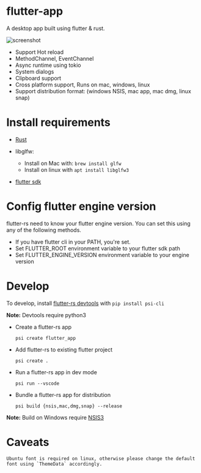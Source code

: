 # flutter-app

A desktop app built using flutter & rust.

![screenshot](https://raw.githubusercontent.com/flutter-rs/flutter-rs/master/www/images/screenshot_mac.png)


- Support Hot reload
- MethodChannel, EventChannel
- Async runtime using tokio
- System dialogs
- Clipboard support
- Cross platform support, Runs on mac, windows, linux
- Support distribution format: (windows NSIS, mac app, mac dmg, linux snap)

# Install requirements

- [Rust](https://www.rust-lang.org/tools/install)

- libglfw:
    - Install on Mac with: `brew install glfw`
    - Install on linux with `apt install libglfw3`
    
- [flutter sdk](https://flutter.io)

# Config flutter engine version
flutter-rs need to know your flutter engine version.
You can set this using any of the following methods.
- If you have flutter cli in your PATH, you're set.
- Set FLUTTER_ROOT environment variable to your flutter sdk path
- Set FLUTTER_ENGINE_VERSION environment variable to your engine version

# Develop

To develop, install [flutter-rs devtools](https://github.com/flutter-rs/psi-cli) with `pip install psi-cli`

**Note:**
Devtools require python3

- Create a flutter-rs app

    `psi create flutter_app`

- Add flutter-rs to existing flutter project

    `psi create .`

- Run a flutter-rs app in dev mode

    `psi run --vscode`

- Bundle a flutter-rs app for distribution

    `psi build {nsis,mac,dmg,snap} --release`

**Note:**
Build on Windows require [NSIS3](https://sourceforge.net/projects/nsis/files/NSIS%203/)

# Caveats
    Ubuntu font is required on linux, otherwise please change the default font using `ThemeData` accordingly.